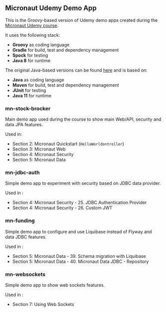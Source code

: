 ## Micronaut Udemy Demo App

This is the Groovy-based version of Udemy demo apps created during the [Micronaut Udemy course](https://www.udemy.com/course/learn-micronaut/).

It uses the following stack:
* **Groovy** as coding language
* **Gradle** for build, test and dependency management
* **Spock** for testing
* **Java 8** for runtime

The original Java-based versions can be found [here](https://github.com/danielprinz/micronaut-udemy) and is based on:
* **Java** as coding language
* **Maven** for build, test and dependency management
* **JUnit** for testing
* **Java 11** for runtime

### mn-stock-brocker

Main demo app used during the course to show main Web/API, security and data JPA features.

Used in:
* Section 2: Micronaut Quickstart (`HelloWorldontroller`)
* Section 3: Micronaut Web
* Section 4: Micronaut Security
* Section 5: Micronaut Data

### mn-jdbc-auth 

Simple demo app to experiment with security based on JDBC data provider.

Used in :
* Section 4: Micronaut Security - 25. JDBC Authentication Provider
* Section 4: Micronaut Security - 26. Custom JWT

### mn-funding

Simple demo app to configure and use Liquibase instead of Flyway and data JDBC features.

Used in :
* Section 5: Micronaut Data - 39. Schema migration with Liquibase
* Section 5: Micronaut Data - 40. Micronaut Data JDBC - Repository

### mn-websockets

Simple demo app to show web sockets features.

Used in :
* Section 7: Using Web Sockets
